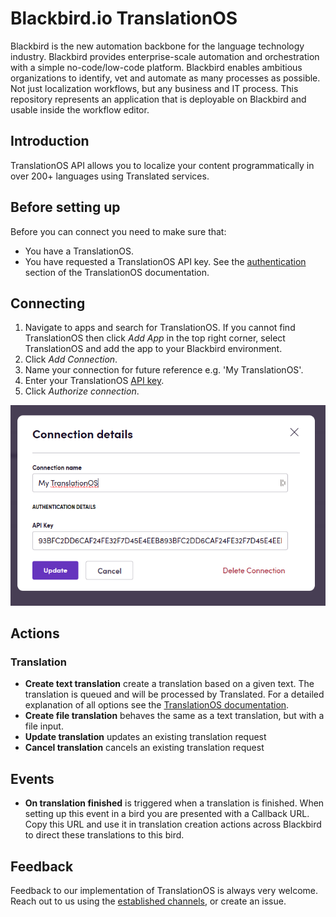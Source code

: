# Blackbird.io TranslationOS

Blackbird is the new automation backbone for the language technology industry. Blackbird provides enterprise-scale automation and orchestration with a simple no-code/low-code platform. Blackbird enables ambitious organizations to identify, vet and automate as many processes as possible. Not just localization workflows, but any business and IT process. This repository represents an application that is deployable on Blackbird and usable inside the workflow editor.

## Introduction

TranslationOS API allows you to localize your content programmatically in over 200+ languages using Translated services.

## Before setting up

Before you can connect you need to make sure that:

- You have a TranslationOS.
- You have requested a TranslationOS API key. See the [authentication](https://api-sandbox.translated.com/v2#section/Authentication) section of the TranslationOS documentation.

## Connecting

1. Navigate to apps and search for TranslationOS. If you cannot find TranslationOS then click _Add App_ in the top right corner, select TranslationOS and add the app to your Blackbird environment.
2. Click _Add Connection_.
3. Name your connection for future reference e.g. 'My TranslationOS'.
4. Enter your TranslationOS [API key](https://api-sandbox.translated.com/v2#section/Authentication).
5. Click _Authorize connection_.

![connecting](image/README/1693309042281.png)

## Actions

### Translation

- **Create text translation** create a translation based on a given text. The translation is queued and will be processed by Translated. For a detailed explanation of all options see the [TranslationOS documentation](https://api-sandbox.translated.com/v2#tag/Translate/operation/translate).
- **Create file translation** behaves the same as a text translation, but with a file input.
- **Update translation** updates an existing translation request
- **Cancel translation** cancels an existing translation request

## Events

- **On translation finished** is triggered when a translation is finished. When setting up this event in a bird you are presented with a Callback URL. Copy this URL and use it in translation creation actions across Blackbird to direct these translations to this bird.

## Feedback

Feedback to our implementation of TranslationOS is always very welcome. Reach out to us using the [established channels](https://www.blackbird.io/), or create an issue.
